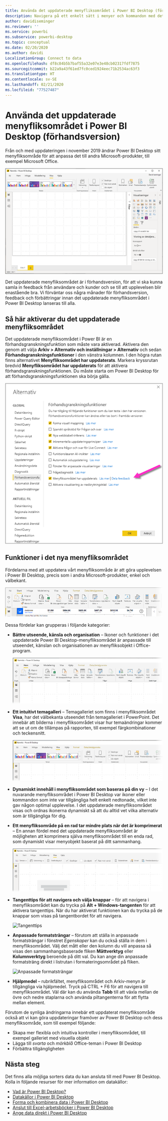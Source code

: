 ```yaml
---
title: Använda det uppdaterade menyfliksområdet i Power BI Desktop (förhandsversion)
description: Navigera på ett enkelt sätt i menyer och kommandon med det nya menyfliksområdet i Power BI Desktop
author: davidiseminger
ms.reviewer: ''
ms.service: powerbi
ms.subservice: powerbi-desktop
ms.topic: conceptual
ms.date: 02/20/2020
ms.author: davidi
LocalizationGroup: Connect to data
ms.openlocfilehash: df8c84b5b7baf55a32e07e3e48cb02317fdf7875
ms.sourcegitcommit: b22a9a43f61ed7fc0ced1924eec71b2534ac63f3
ms.translationtype: HT
ms.contentlocale: sv-SE
ms.lasthandoff: 02/21/2020
ms.locfileid: "77527487"
---
```

# <a name="use-the-updated-ribbon-in-power-bi-desktop-preview"></a>Använda det uppdaterade menyfliksområdet i Power BI Desktop (förhandsversion)

Från och med uppdateringen i november 2019 ändrar Power BI Desktop sitt menyfliksområde för att anpassa det till andra Microsoft-produkter, till exempel Microsoft Office.

![Nytt menyfliksområde i Power BI Desktop](media/desktop-ribbon/desktop-ribbon-02.png)

Det uppdaterade menyfliksområdet är i förhandsversion, för att vi ska kunna samla in feedback från användare och kunder och se till att upplevelsen blir enastående bra. Vi förväntar oss några månader för förhandsversion, feedback och förbättringar innan det uppdaterade menyfliksområdet i Power BI Desktop lanseras till alla. 

## <a name="how-to-enable-the-updated-ribbon"></a>Så här aktiverar du det uppdaterade menyfliksområdet

Det uppdaterade menyfliksområdet i Power BI är en förhandsgranskningsfunktion som måste vara aktiverad. Aktivera den genom att välja **Arkiv > Alternativ och inställningar > Alternativ** och sedan **Förhandsgranskningsfunktioner** i den vänstra kolumnen. I den högra rutan finns alternativet **Menyfliksområdet har uppdaterats**. Markera kryssrutan bredvid **Menyfliksområdet har uppdaterats** för att aktivera förhandsgranskningsfunktionen. Du måste starta om Power BI Desktop för att förhandsgranskningsfunktionen ska börja gälla.

![Det uppdaterade menyfliksområdet i Power BI Desktop](media/desktop-ribbon/desktop-ribbon-01.png)


## <a name="features-of-the-new-ribbon"></a>Funktioner i det nya menyfliksområdet

Fördelarna med att uppdatera vårt menyfliksområde är att göra upplevelsen i Power BI Desktop, precis som i andra Microsoft-produkter, enkel och välbekant. 

![Nytt menyfliksområde i Power BI Desktop](media/desktop-ribbon/desktop-ribbon-03.png)

Dessa fördelar kan grupperas i följande kategorier:

* **Bättre utseende, känsla och organisation** – Ikoner och funktioner i det uppdaterade Power BI Desktop-menyfliksområdet är anpassade till utseendet, känslan och organisationen av menyfliksobjekt i Office-program.

    ![Bättre utseende och känsla](media/desktop-ribbon/desktop-ribbon-04.png)

* **Ett intuitivt temagalleri** – Temagalleriet som finns i menyfliksområdet **Visa**, har det välbekanta utseendet från temagalleriet i PowerPoint. Det innebär att bilderna i menyfliksområdet visar hur temaändringar kommer att se ut om de tillämpas på rapporten, till exempel färgkombinationer och teckensnitt. 

    ![Bättre teman](media/desktop-ribbon/desktop-ribbon-05.png)

* **Dynamiskt innehåll i menyfliksområdet som baseras på din vy** – I det nuvarande menyfliksområdet i Power BI Desktop var ikoner eller kommandon som inte var tillgängliga helt enkelt nedtonade, vilket inte gav någon optimal upplevelse. I det uppdaterade menyfliksområdet visas och ordnas ikonerna dynamiskt så att du alltid vet vilka alternativ som är tillgängliga för dig.

* **Ett menyfliksområde på en rad tar mindre plats när det är komprimerat** – En annan fördel med det uppdaterade menyfliksområdet är möjligheten att komprimera själva menyfliksområdet till en enda rad, som dynamiskt visar menyobjekt baserat på ditt sammanhang. 

    ![Dolt menyfliksområde](media/desktop-ribbon/desktop-ribbon-06.png)

* **Tangenttips för att navigera och välja knappar** – för att navigera i menyfliksområdet kan du trycka på **Alt + Windows-tangenten** för att aktivera tangenttips. När du har aktiverat funktionen kan du trycka på de knappar som visas på tangentbordet för att navigera.

    ![Tangenttips](media/desktop-ribbon/desktop-ribbon-07.png)

* **Anpassade formatsträngar** – förutom att ställa in anpassade formatsträngar i fönstret *Egenskaper* kan du också ställa in dem i menyfliksområdet. Välj det mått eller den kolumn du vill anpassa så visas den sammanhangsbaserade fliken **Måttverktyg** eller **Kolumnverktyg** beroende på ditt val. Du kan ange din anpassade formatsträng direkt i listrutan i formateringsområdet på fliken.

    ![Anpassade formatsträngar](media/desktop-ribbon/desktop-ribbon-08.png)

* **Hjälpmedel** – rubrikfältet, menyfliksområdet och Arkiv-menyn är tillgängliga via hjälpmedel. Tryck på CTRL + F6 för att navigera till menyfliksområdet. Väl där kan du använda **Tabb** till att växla mellan de övre och nedre staplarna och använda piltangenterna för att flytta mellan element.


Förutom de synliga ändringarna innebär ett uppdaterat menyfliksområde också att vi kan göra uppdateringar framöver av Power BI Desktop och dess menyfliksområde, som till exempel följande:

* Skapa mer flexibla och intuitiva kontroller i menyfliksområdet, till exempel galleriet med visuella objekt
* Lägga till *svarta* och *mörkblå* Office-teman i Power BI Desktop
* Förbättra tillgängligheten


## <a name="next-steps"></a>Nästa steg
Det finns alla möjliga sorters data du kan ansluta till med Power BI Desktop. Kolla in följande resurser för mer information om datakällor:

* [Vad är Power BI Desktop?](desktop-what-is-desktop.md)
* [Datakällor i Power BI Desktop](desktop-data-sources.md)
* [Forma och kombinera data i Power BI Desktop](desktop-shape-and-combine-data.md)
* [Anslut till Excel-arbetsböcker i Power BI Desktop](desktop-connect-excel.md)   
* [Ange data direkt i Power BI Desktop](desktop-enter-data-directly-into-desktop.md)   

